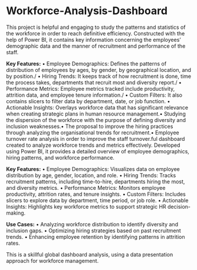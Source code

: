 # Workforce-Analysis-Dashboard
This project is helpful and engaging to study the patterns and statistics of the workforce in order to reach definitive efficiency. Constructed with the help of Power BI, it contains key information concerning the employees’ demographic data and the manner of recruitment and performance of the staff.

**Key Features:**
	•	Employee Demographics: Defines the patterns of distribution of employees by ages, by gender, by geographical location, and by position./
	•	Hiring Trends: It keeps track of how recruitment is done, time the process takes, departments that recruit most and diversity report./
	•	Performance Metrics: Employee metrics tracked include productivity, attrition data, and employee tenure information./
	•	Custom Filters: It also contains slicers to filter data by department, date, or job function.
	•	Actionable Insights: Overlays workforce data that has significant relevance when creating strategic plans in human resource management.• Studying the dispersion of the workforce with the purpose of defining diversity and inclusion weaknesses.• The proposal to improve the hiring practices through analyzing the organisational trends for recruitment.• Employee turnover rate analysis in order to improve the staff turnover.ful dashboard created to analyze workforce trends and metrics effectively. Developed using Power BI, it provides a detailed overview of employee demographics, hiring patterns, and workforce performance.

**Key Features:**
	•	Employee Demographics: Visualizes data on employee distribution by age, gender, location, and role.
	•	Hiring Trends: Tracks recruitment patterns, including time-to-hire, departments hiring the most, and diversity metrics.
	•	Performance Metrics: Monitors employee productivity, attrition rates, and tenure insights.
	•	Custom Filters: Includes slicers to explore data by department, time period, or job role.
	•	Actionable Insights: Highlights key workforce metrics to support strategic HR decision-making.

**Use Cases:**
	•	Analyzing workforce distribution to identify diversity and inclusion gaps.
	•	Optimizing hiring strategies based on past recruitment trends.
	•	Enhancing employee retention by identifying patterns in attrition rates.

This is a skillful global dashboard analysis, using a data presentation approach for workforce management.
